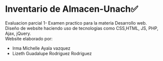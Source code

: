 <h1>Inventario de Almacen-Unach✅</h1>
Evaluacion parcial 1- Examen practico para la materia Desarrollo web.
Diseño de website haciendo uso de tecnologias como CSS,HTML, JS, PHP, Ajax, jQuery.
<br>
Website elaborado por:
<br>
<ul>
  <li> Irma Michelle Ayala vazquez</li>
   <li>Lizeth Guadalupe Rodriguez Rodriguez </li>
</ul>

